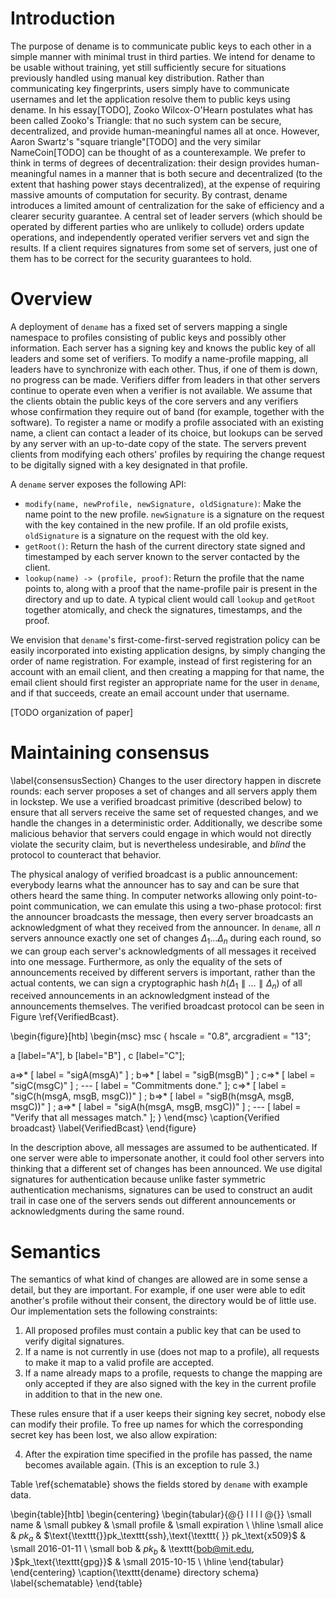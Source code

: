 Introduction
============

The purpose of dename is to communicate public keys to each other in a simple
manner with minimal trust in third parties. We intend for dename to be usable
without training, yet still sufficiently secure for situations previously
handled using manual key distribution. Rather than communicating key
fingerprints, users simply have to communicate usernames and let the application
resolve them to public keys using dename. In his essay[TODO], Zooko Wilcox-O'Hearn
postulates what has been called Zooko's Triangle: that no such system can
be secure, decentralized, and provide human-meaningful names all at once.
However, Aaron Swartz's "square triangle"[TODO] and the very similar
NameCoin[TODO] can be thought of as a counterexample. We prefer to think in
terms of degrees of decentralization: their design provides human-meaningful
names in a manner that is both secure and decentralized (to the extent that
hashing power stays decentralized), at the expense of requiring massive amounts
of computation for security. By contrast, dename introduces a limited amount of
centralization for the sake of efficiency and a clearer security guarantee. A
central set of leader servers (which should be operated by different parties who
are unlikely to collude) orders update operations, and independently operated
verifier servers vet and sign the results. If a client requires signatures from
some set of servers, just one of them has to be correct for the security
guarantees to hold.

Overview
========

A deployment of `dename` has a fixed set of servers mapping a single namespace
to profiles consisting of public keys and possibly other information.  Each
server has a signing key and knows the public key of all leaders and some set of
verifiers. To modify a name-profile mapping, all leaders have to synchronize
with each other. Thus, if one of them is down, no progress can be made.
Verifiers differ from leaders in that other servers continue to operate even
when a verifier is not available. We assume that the clients obtain the public
keys of the core servers and any verifiers whose confirmation they require out
of band (for example, together with the software).  To register a name or modify
a profile associated with an existing name, a client can contact a leader of its
choice, but lookups can be served by any server with an up-to-date copy of the
state. The servers prevent clients from modifying each others' profiles by
requiring the change request to be digitally signed with a key designated in
that profile.

A `dename` server exposes the following API:

* `modify(name, newProfile, newSignature, oldSignature)`:  Make the name point
  to the new profile. `newSignature` is a signature on the request with the key
contained in the new profile.  If an old profile exists, `oldSignature` is a
signature on the request with the old key.
* `getRoot()`:  Return the hash of the current directory state signed and
  timestamped by each server known to the server contacted by the client.
* `lookup(name) -> (profile, proof)`:  Return the profile that the name points
  to, along with a proof that the name-profile pair is present in the directory
and up to date. A typical client would call `lookup` and `getRoot` together
atomically, and check the signatures, timestamps, and the proof.

We envision that `dename`'s first-come-first-served registration policy can be
easily incorporated into existing application designs, by simply changing the
order of name registration.  For example, instead of first registering for an
account with an email client, and then creating a mapping for that name, the
email client should first register an appropriate name for the user in `dename`,
and if that succeeds, create an email account under that username.

[TODO organization of paper]

Maintaining consensus
=====================

\label{consensusSection} Changes to the user directory happen in discrete
rounds: each server proposes a set of changes and all servers apply them in
lockstep. We use a verified broadcast primitive (described below) to ensure that
all servers receive the same set of requested changes, and we handle the changes
in a deterministic order. Additionally, we describe some malicious behavior that
servers could engage in which would not directly violate the security claim, but
is nevertheless undesirable, and _blind_ the protocol to counteract that
behavior.

The physical analogy of verified broadcast is a public announcement:
everybody learns what the announcer has to say and can be sure that
others heard the same thing. In computer networks allowing only
point-to-point communication, we can emulate this using a two-phase
protocol: first the announcer broadcasts the message, then every server
broadcasts an acknowledgment of what they received from the announcer.
In `dename`, all $n$ servers announce exactly one set of changes
$\Delta_1 \ldots \Delta_n$ during each round, so we can group each
server's acknowledgments of all messages it received into one message.
Furthermore, as only the equality of the sets of announcements received
by different servers is important, rather than the actual contents, we can sign
a cryptographic hash $h(\Delta_1 \parallel \ldots \parallel \Delta_n)$ of all
received announcements in an acknowledgment instead of the announcements
themselves. The verified broadcast protocol can be seen in Figure \ref{VerifiedBcast}.

\begin{figure}[htb]
\begin{msc}
msc {
  hscale = "0.8",
  arcgradient = "13";

  a [label="A"], b [label="B"] , c [label="C"];

  a=>* [ label = "sigA(msgA)" ] ;
  b=>* [ label = "sigB(msgB)" ] ;
  c=>* [ label = "sigC(msgC)" ] ;
  ---  [ label = "Commitments done." ];
  c=>* [ label = "sigC(h(msgA, msgB, msgC))" ] ;
  b=>* [ label = "sigB(h(msgA, msgB, msgC))" ] ;
  a=>* [ label = "sigA(h(msgA, msgB, msgC))" ] ;
  ---  [ label = "Verify that all messages match." ];
}
\end{msc}
\caption{Verified broadcast}
\label{VerifiedBcast}
\end{figure}

In the description above, all messages are assumed to be authenticated.
If one server were able to impersonate another, it could fool other
servers into thinking that a different set of changes has been
announced. We use digital signatures for authentication because unlike
faster symmetric authentication mechanisms, signatures can be used to
construct an audit trail in case one of the servers sends out different
announcements or acknowledgments during the same round.

Semantics
=========

The semantics of what kind of changes are allowed are in some sense a detail,
but they are important. For example, if one user were able to edit another's
profile without their consent, the directory would be of little use. Our
implementation sets the following constraints:

1.  All proposed profiles must contain a public key that can be used to
    verify digital signatures.
2.  If a name is not currently in use (does not map to a profile), all
    requests to make it map to a valid profile are accepted.
3.  If a name already maps to a profile, requests to change the mapping are only
accepted if they are also signed with the key in the current profile in addition
to that in the new one.

These rules ensure that if a user keeps their signing key secret,
nobody else can modify their profile. To free up names for which
the corresponding secret key has been lost, we also allow expiration:

4.  After the expiration time specified in the profile has passed, the name
    becomes available again. (This is an exception to rule 3.) <!-- TODO ref?  -->


Table \ref{schematable} shows the fields stored by `dename` with example data. <!-- TODO: wording-->

\begin{table}[htb]
\begin{centering}
\begin{tabular}{@{} l l l l @{}}
\small name & \small pubkey & \small profile & \small expiration \\ \hline
\small alice & $pk_a$ & $\text{\texttt{}}pk_\texttt{ssh},\text{\texttt{ }} pk_\text{x509}$ & \small 2016-01-11 \\
\small bob & $pk_b$ & \texttt{bob@mit.edu, }$pk_\text{\texttt{gpg}}$ & \small 2015-10-15 \\ \hline
\end{tabular}
\end{centering}
\caption{\texttt{dename} directory schema}
\label{schematable}
\end{table}


